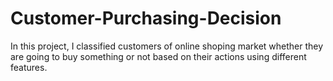 # Customer-Purchasing-Decision
In this project, I classified customers of online shoping market whether they are going to buy something or not based on their actions using different features.
